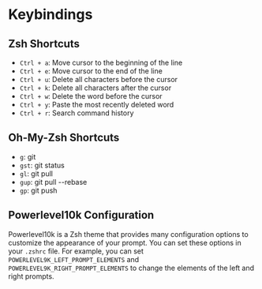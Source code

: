 # Keybindings

## Zsh Shortcuts

- `Ctrl + a`: Move cursor to the beginning of the line
- `Ctrl + e`: Move cursor to the end of the line
- `Ctrl + u`: Delete all characters before the cursor
- `Ctrl + k`: Delete all characters after the cursor
- `Ctrl + w`: Delete the word before the cursor
- `Ctrl + y`: Paste the most recently deleted word
- `Ctrl + r`: Search command history

## Oh-My-Zsh Shortcuts

- `g`: git
- `gst`: git status
- `gl`: git pull
- `gup`: git pull --rebase
- `gp`: git push

## Powerlevel10k Configuration

Powerlevel10k is a Zsh theme that provides many configuration options to customize the appearance of your prompt. You can set these options in your `.zshrc` file. For example, you can set `POWERLEVEL9K_LEFT_PROMPT_ELEMENTS` and `POWERLEVEL9K_RIGHT_PROMPT_ELEMENTS` to change the elements of the left and right prompts.
